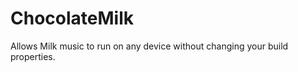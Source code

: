 ChocolateMilk
=============

Allows Milk music to run on any device without changing your build properties.
